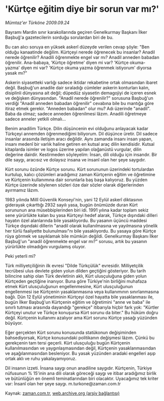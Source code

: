 # 'Kürtçe eğitim diye bir sorun var mı?'

*Mümtaz'er Türköne 2009.09.24*

<tr><td class="metin" colspan="2" style="padding-top: 20px; padding-left: 5px; padding-right: 10px;">Bayramı Mardin sınır karakollarında geçiren Genelkurmay Başkanı İlker Başbuğ'a gazetecilerin sorduğu sorulardan biri de bu.</td></tr><tr><td class="metin" colspan="2" style="padding-top: 20px; padding-left: 5px; padding-right: 10px;"><p>Bu can alıcı soruya en yüksek askerî düzeyde verilen cevap şöyle: "Ben olduğu kanaatinde değilim. Kürtçeyi nerede öğrenecek bu insanlar? Anadil nerede öğrenilir? Anadili öğrenmekte engel var mı? Anadil anneden babadan öğrenilir. Ana-babaya, 'Kürtçe öğretme' diyen mi var? 'Kürtçe okuma-yazma' diyen mi var? 'Kürtçe okuma yazma öğrenmek istiyorum' diyorsa yasak mı?"
<p>Askerin siyasetteki varlığı sadece iktidar rekabetine ortak olmasından ibaret değil. Başbuğ'un anadile dair sıraladığı cümleler askerin konturları kalın, disiplinli dünyasına ait değil; düpedüz siyasetin demagojiyi de içeren esnek ve değişken dünyasından. "Anadil nerede öğrenilir?" sorusuna Başbuğ'un verdiği "Anadil anneden babadan öğrenilir" cevabına bile bu mantığa göre itiraz etmek gerekir. "Anneden babadan" olur mu? Adı üzerinde "anadil". Baba da olmaz; sadece anneden öğrenilmesi lâzım. Anadili öğretmeye sadece anneler yetkili olmalı...
<p>Benim anadilim Türkçe. Dilin düşüncenin evi olduğunu anlayacak kadar Türkçeyi annemden öğrenmediğimi biliyorum. Dil düşünce üretir. Dil sadece insanlar arasında iletişim aracı değildir. Aynı zamanda insanı insan yapan, insanı medenî bir varlık haline getiren en kutsal araç dilin kendisidir. Kutsal kitaplarda isimler ve logos üzerine yapılan olağanüstü vurgular, dilin değerine dairdir. Kestirmeden söyleyelim: İnsan, dili olduğu için insandır. Bir dile saygı, aracısız ve dolaysız insana ve insanî olan her şeye saygıdır.
<p>Kürt sorunu özünde Kürtçe sorunu. Kürt sorununun üzerindeki tortulardan kurtulup, kalıcı çözümleri aradığımız zaman Kürtçenin eğitim ve öğretimine ve Kürtçenin kullanımına dair sorunlarla baş başa kalıyoruz. Bu yüzden Kürtçe üzerinde söylenen sözleri öze dair sözler olarak diğerlerinden ayırmamız lâzım.
<p> 1983 yılında Millî Güvenlik Konseyi'nin, yani 12 Eylül askerî diktasının giderayak çıkarttığı 2932 sayılı yasa, bugün önümüzde duran Kürt sorununun ana müsebbiplerinden biri idi. 1991 yılına kadar toplam sekiz sene yürürlükte kalan bu yasa Kürtçeyi hedef alarak, Türkçe dışındaki dilleri hayatın özel alanlarında bile yasaklıyordu. Bu yasanın üçüncü maddesi Türkçe dışındaki dillerin "anadil olarak kullanılmasına ve yayılmasına yönelik her türlü faaliyette bulunulması"nı bile yasaklıyordu. Bu yasaya göre Kürtçe rüya görmek ve sayıklamak bile mümkün değildi. Genelkurmay Başkanı İlker Başbuğ'un "anadil öğrenmekte engel var mı?" sorusu, artık bu yasanın yürürlükte olmadığını vurgulamış oluyor.
<p> Peki yeterli mi?
<p>Türk milliyetçiliğinin ilk evresi "Dilde Türkçülük" evresidir. Milliyetçilik tecrübesi ulus devlete giden yolun dilden geçtiğini gösteriyor. Bu tarih bilincine sahip olan Türk devletinin aklı, Kürt ulusçuluğuna giden yolun Kürtçeden geçtiğine inanıyor. Buna göre Türkiye'nin birliğini muhafaza etmek Kürt ulusçuluğunun engellenmesine, Kürt ulusçuluğunun engellenmesi ise Kürtçenin yasaklanmasına veya kullanımının sınırlanmasına bağlı. Dün 12 Eylül yönetiminin Kürtçeyi özel hayatta bile yasaklanması ile, bugün İlker Başbuğ'un Kürtçenin eğitim ve öğretimini "anne ve baba" ile sınırlı tutması arasında dayandığı "gerekçe" itibarıyla hiçbir fark yok: "Kürtler Kürtçeyi unutur ve Türkçe konuşursa Kürt sorunu da biter." Bu hüküm doğru değil. Kürtçenin kullanımı azalıyor ama Kürt sorunu Kürtçe yasağı yüzünden büyüyor.
<p>Eğer gerçekten Kürt sorunu konusunda statükonun değişiminden bahsediyorsak, Kürtçe konusundaki politikanın değişmesi lâzım. Çünkü bu gerekçenin tam tersi geçerli. Kürt ulusçuluğu bugün Kürtçenin kullanılmasından ve yaygınlaşmasından değil, Kürtçenin yasaklanmasından ve aşağılanmasından besleniyor. Bu yasak yüzünden aradaki engelleri aşıp ortak aklı ve ruhu yakalayamıyoruz.
<p> Dil insanın izzeti. İnsana saygı onun anadiline saygıdır. Kürtçenin, Türkiye nüfusunun % 15'inin ana dili olarak göreceği saygı ve itibar aradığımız birlik ve bütünlüğün en önemli teminatlarından biri olacaktır. Uyacağımız tek kriter var: İnsanî olan her şeye saygı. m.turkone@zaman.com.tr<br/></p></p></p></p></p></p></p></p></p></td></tr>

Kaynak: [zaman.com.tr](http://zaman.com.tr/yazar.do?yazino=895528), [web.archive.org (arşiv bağlantısı)](http://web.archive.org/web/20091003132033/http://www.zaman.com.tr:80/yazar.do?yazino=895528)
